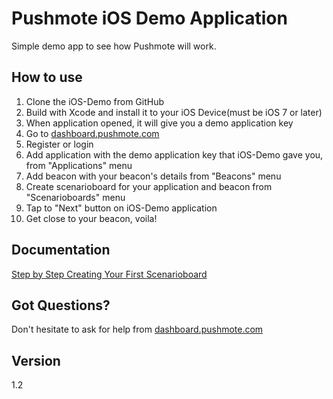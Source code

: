 Pushmote iOS Demo Application
============

Simple demo app to see how Pushmote will work.



How to use
----
1. Clone the iOS-Demo from GitHub
2. Build with Xcode and install it to your iOS Device(must be iOS 7 or later)
3. When application opened, it will give you a demo application key
4. Go to <a href="https://dashboard.pushmote.com">dashboard.pushmote.com</a>
  1. Register or login
  2. Add application with the demo application key that iOS-Demo gave you, from "Applications" menu
  3. Add beacon with your beacon's details from "Beacons" menu
  4. Create scenarioboard for your application and beacon from "Scenarioboards" menu
5. Tap to "Next" button on iOS-Demo application
6. Get close to your beacon, voila!

Documentation
----
<a href="https://pushmote.com/docs/step-by-step-creating-first-scenarioboard-on-pushmote/">Step by Step Creating Your First Scenarioboard</a>


Got Questions?
----
Don't hesitate to ask for help from <a href="https://dashboard.pushmote.com/community">dashboard.pushmote.com</a>


Version
----
1.2
